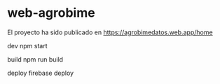 # web-agrobime
El proyecto ha sido publicado en https://agrobimedatos.web.app/home

dev
    npm start

build
    npm run build

deploy
    firebase deploy
